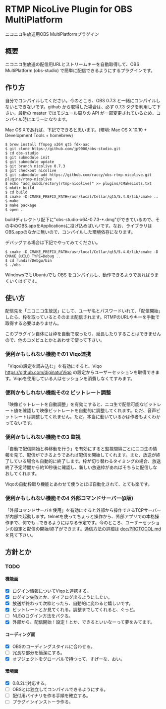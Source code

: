 # RTMP NicoLive Plugin for OBS MultiPlatform

ニコニコ生放送用OBS MultiPlatformプラグイン

## 概要

ニコニコ生放送の配信用URLとストリームキーを自動取得して、OBS MultiPlatform (obs-studio) で簡単に配信できるようにするプラグインです。

## 作り方

自分でコンパイルしてください。今のところ、OBS 0.7.3 と一緒にコンパイルしないとできないです。github から取得した場合は、必ず 0.7.3 タグを利用して下さい。最新の master ではモジュール周りの API が一部変更されているため、コンパイル時にエラーになります。

Mac OS Xであれば、下記でできると思います。(環境: Mac OS X 10.10 + Development Tools + homebrew)

```
$ brew install ffmpeg x264 qt5 fdk-aac
$ git clone https://github.com/jp9000/obs-studio.git
$ cd obs-studio
$ git submodule init
$ git submodule update
$ git branch nicolive 0.7.3
$ git checkout nicolive
$ git submodule add https://github.com/raccy/obs-rtmp-nicolive.git plugins/rtmp-nicolive
$ echo "add_subdirectory(rtmp-nicolive)" >> plugins/CMakeLists.txt
$ mkdir build
$ cd build
$ cmake -D CMAKE_PREFIX_PATH=/usr/local/Cellar/qt5/5.4.0/lib/cmake ..
$ make
$ make package
$ open .
```

buildディレクトリ配下に"obs-studio-x64-0.7.3-*.dmg"ができているので、その中のOBS.appをApplicationsに投げ込めばいいです。なお、ライブラリはOBS.appのなかに無いので、コンパイルした環境依存になります。

デバッグする場合は下記でやってみてください。

```
$ cmake -D CMAKE_PREFIX_PATH=/usr/local/Cellar/qt5/5.4.0/lib/cmake -D CMAKE_BUILD_TYPE=Debug ..
$ cd rundir/Debgu/bin
$ ./obs
```

WindowsでもUbuntuでも OBS をコンパイルし、動作できるようであればうまくいくはずです。

## 使い方

配信先を「ニコニコ生放送」にして、ユーザ名とパスワードいれて、「配信開始」したら、枠を取っているとそのまま配信されます。RTMPのURLやキーを手動で取得する必要はありません。

このプラグイン自体には枠を自動で取ったり、延長したりすることはできませんので、他のコメビュとかとあわせて使って下さい。

### 便利かもしれない機能その1 Viqo連携

「Viqoの設定を読み込む」を有効にすると、Viqo https://github.com/diginatu/Viqo の設定からユーザーセッションを取得できます。Viqoを使用している人はセッションを消費しなくてすみます。

### 便利かもしれない機能その2 ビットレート調整

「映像ビットレートを自動調整」を有効にすると、ニコ生で配信可能なビットレート値を確認して映像ビットレートを自動的に調整してくれます。ただ、音声ビットレートは調整してくれません。ただ、本当に動いているかは作者もよくわかってないです。

### 便利かもしれない機能その3 監視

「自動で配信開始と枠移動を行う」を有効にすると監視間隔ごとにニコ生の情報を見て、配信ができるようであれば配信を開始してくれます。また、放送が終了している場合も自動的に終了します。枠が切り替わるタイミングの場合、放送終了予定時間から約10秒後に確認し、新しい放送枠があればそちらに配信しなおしてくれます。

Viqoの自動枠取り機能とあわせて使うとほぼ自動化されて、とても楽です。

### 便利かもしれない機能その4 外部コマンドサーバー(β版)

「外部コマンドサーバを使用」を有効にすると外部から操作できるTCPサーバーが内部で起動します。telnetを使ってちょっと操作から、外部アプリでの本格操作まで、何でも…できるようにはなる予定です。今のところ、ユーザーセッションの設定と配信の開始/終了ができます。通信方法の詳細は [doc/PROTOCOL.md](doc/PROTOCOL.md) を見て下さい。

## 方針とか

### TODO

#### 機能面

* [x] ログイン情報についてViqoと連携する。
* [x] ログイン失敗とか、ダイアログ出るようにしたい。
* [x] 放送が終わって次枠とったら、自動的に変わると嬉しいです。
* [x] ビットレートとか見てくれる。調整までしてくれると、ぐっど。
* [ ] NLEのログイン方法をパクる。
* [x] 外部から、配信開始！設定！とか、できるといいなーって夢をみてます。

#### コーディング面

* [x] OBSのコーディングスタイルに合わせる。
* [ ] 冗長な部分を簡潔にする。
* [x] オブジェクトをグローバルで持つって、すげーな、おい。

#### 環境面

* [x] 0.8.2に対応する。
* [ ] OBSとは独立してコンパイルできるようにする。
* [ ] 配付用バイナリを作る手順を確立する。
* [ ] プラグインインストーラ作る。
